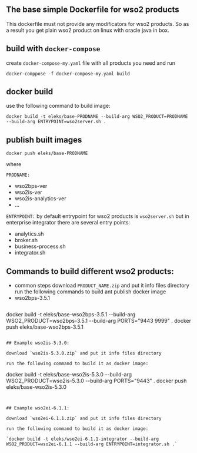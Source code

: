 ## The base simple Dockerfile for wso2 products

This dockerfile must not provide any modificators for wso2 products.
So as a result you get plain wso2 product on linux with oracle java in box.

##  build with `docker-compose`

create `docker-compose-my.yaml` file with all products you need and run

```
docker-comppose -f docker-compose-my.yaml build
```

## docker build

use the following command to build image:

```
docker build -t eleks/base-PRODNAME --build-arg WSO2_PRODUCT=PRODNAME --build-arg ENTRYPOINT=wso2server.sh .
```

## publish built images

```
docker push eleks/base-PRODNAME
```

where 

`PRODNAME:`
-	wso2bps-ver
-	wso2is-ver
-	wso2is-analytics-ver
-	...

`ENTRYPOINT:` by default entrypoint for wso2 products is `wso2server.sh` but in enterprise integrator there are several entry points:
- analytics.sh
- broker.sh
- business-process.sh
- integrator.sh


## Commands to build different wso2 products:
- common steps
  download `PRODUCT_NAME.zip` and put it info files directory
  run the following commands to build ant publish docker image
- wso2bps-3.5.1
  ```
docker build -t eleks/base-wso2bps-3.5.1 --build-arg WSO2_PRODUCT=wso2bps-3.5.1 --build-arg PORTS="9443 9999" .
docker push eleks/base-wso2bps-3.5.1
```

## Example wso2is-5.3.0:

download `wso2is-5.3.0.zip` and put it info files directory

run the following command to build it as docker image:

```
docker build -t eleks/base-wso2is-5.3.0 --build-arg WSO2_PRODUCT=wso2is-5.3.0 --build-arg PORTS="9443" .
docker push eleks/base-wso2is-5.3.0
```


## Example wso2ei-6.1.1:

download `wso2ei-6.1.1.zip` and put it info files directory

run the following command to build it as docker image:

`docker build -t eleks/wso2ei-6.1.1-integrator --build-arg WSO2_PRODUCT=wso2ei-6.1.1 --build-arg ENTRYPOINT=integrator.sh .`
